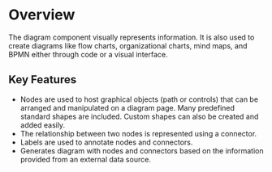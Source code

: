 # Overview

The diagram component visually represents information. It is also used to create diagrams like flow charts, organizational charts, mind maps, and BPMN either through code or a visual interface.

## Key Features

* Nodes are used to host graphical objects (path or controls) that can be arranged and manipulated on a diagram page. Many predefined standard shapes are included. Custom shapes can also be created and added easily.
* The relationship between two nodes is represented using a connector.
* Labels are used to annotate nodes and connectors.
* Generates diagram with nodes and connectors based on the information provided from an external data source.
